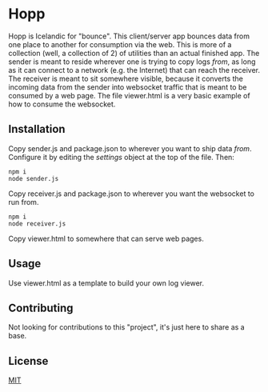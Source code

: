 # Hopp
Hopp is Icelandic for "bounce".  This client/server app bounces data from one place to another for consumption via the web.  This is more of a collection (well, a collection of 2) of utilities than an actual finished app.  The sender is meant to reside wherever one is trying to copy logs *from*, as long as it can connect to a network (e.g. the Internet) that can reach the receiver.  The receiver is meant to sit somewhere visible, because it converts the incoming data from the sender into websocket traffic that is meant to be consumed by a web page.  The file viewer.html is a very basic example of how to consume the websocket.

## Installation
Copy sender.js and package.json to wherever you want to ship data *from*.  Configure it by editing the *settings* object at the top of the file.  Then:

```
npm i
node sender.js
```

Copy receiver.js and package.json to wherever you want the websocket to run from.

```
npm i
node receiver.js
```

Copy viewer.html to somewhere that can serve web pages.

## Usage
Use viewer.html as a template to build your own log viewer.

## Contributing
Not looking for contributions to this "project", it's just here to share as a base.

## License
[MIT](https://choosealicense.com/licenses/mit/)